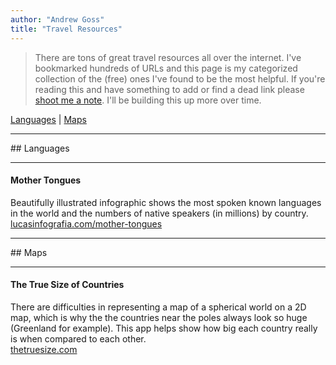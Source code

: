 ```yaml
---
author: "Andrew Goss"
title: "Travel Resources"
---
```


> There are tons of great travel resources all over the internet. I've bookmarked hundreds of URLs and this page is my categorized collection of the (free) ones I've found to be the most helpful. If you're reading this and have something to add or find a dead link please <a href="mailto:andrewrgoss@gmail.com" target="_blank">shoot me a note</a>. I'll be building this up more over time.

[Languages](#languages) | [Maps](#maps)

<hr>
## <a name="languages"></a>Languages
<hr>

#### Mother Tongues
Beautifully illustrated infographic shows the most spoken known languages in the world and the numbers of native speakers (in millions) by country.<br>
<a href="http://www.lucasinfografia.com/Mother-tongues" target="_blank">lucasinfografia.com/mother-tongues</a>

<hr>
## <a name="maps"></a>Maps
<hr>

#### The True Size of Countries
There are difficulties in representing a map of a spherical world on a 2D map, which is why the the countries near the poles always look so huge (Greenland for example). This app helps show how big each country really is when compared to each other.<br>
<a href="http://thetruesize.com" target="_blank">thetruesize.com</a>